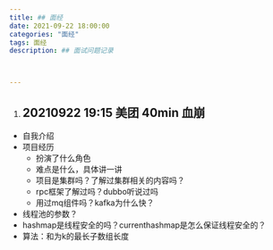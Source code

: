 ```yaml
---
title: ## 面经
date: 2021-09-22 18:00:00
categories: "面经" 
tags: 面经
description: ## 面试问题记录



---
```




1.  ## 20210922  19:15 美团  40min 血崩 
   * 自我介绍
   * 项目经历
     * 扮演了什么角色
     * 难点是什么，具体讲一讲
     * 项目是集群吗？了解过集群相关的内容吗？
     * rpc框架了解过吗？dubbo听说过吗
     * 用过mq组件吗？kafka为什么快？
   * 线程池的参数？
   * hashmap是线程安全的吗？currenthashmap是怎么保证线程安全的？
   * 算法：和为k的最长子数组长度